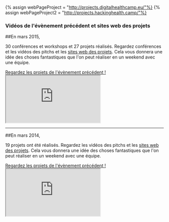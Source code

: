 {% assign webPageProject = "http://projects.digitalhealthcamp.eu/"%}
{% assign webPageProject2 = "http://projects.hackinghealth.camp/"%}
### Vidéos de l'évènement précédent et sites web des projets

##En mars 2015,

30 conférences et workshops et 27 projets réalisés. Regardez conférences et les vidéos des pitchs et les [sites web des projets]({{webPageProject2}}). Cela vous donnera une idée des choses fantastiques que l'on peut réaliser en un weekend avec une équipe.

<a href="{{webPageProject2}}" class="btn btn-primary btn-block">
          Regardez les projets de l'évènement précédent !
        </a>

<div class="embed-responsive embed-responsive-16by9">
	<iframe class="embed-responsive-item" src ="http://www.youtube.com/embed/videoseries?list={{site.last_event_playlist_id2}}" allowFullScreen></iframe>
</div>

<hr>

##En mars 2014,

19 projets ont été réalisés. Regardez les vidéos des pitchs et les [sites web des projets]({{webPageProject}}). Cela vous donnera une idée des choses fantastiques que l'on peut réaliser en un weekend avec une équipe.

<a href="{{webPageProject}}" class="btn btn-primary btn-block">
          Regardez les projets de l'évènement précédent !
        </a>

<div class="embed-responsive embed-responsive-16by9">
	<iframe class="embed-responsive-item" src ="http://www.youtube.com/embed/videoseries?list={{site.last_event_playlist_id}}" allowFullScreen></iframe>
</div>

